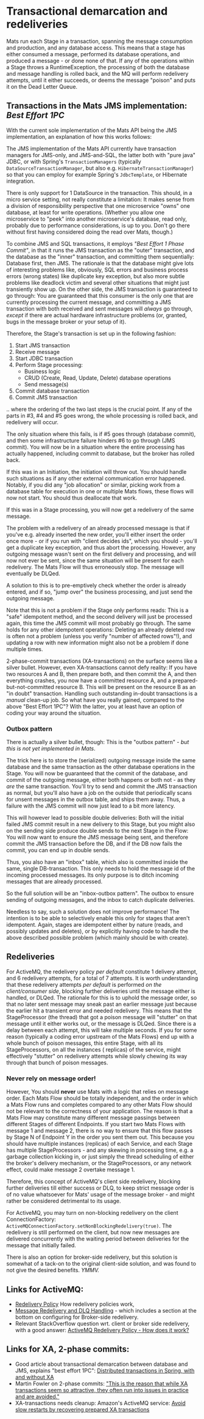 # Transactional demarcation and redeliveries

Mats run each Stage in a transaction, spanning the message consumption and production, and any database access. This
means that a stage has either consumed a message, performed its database operations, and produced a message - or done
none of that. If any of the operations within a Stage throws a RuntimeException, the processing of both the database and
message handling is rolled back, and the MQ will perform redelivery attempts, until it either succeeds, or deems the
message "poison" and puts it on the Dead Letter Queue.

## Transactions in the Mats JMS implementation: _Best Effort 1PC_

With the current sole implementation of the Mats API being the JMS implementation, an explanation of how this works
follows:

The JMS implementation of the Mats API currently have transaction managers for JMS-only, and JMS-and-SQL, the latter
both with "pure java" JDBC, or with Spring's `TransactionManagers` (typically `DataSourceTransactionManager`, but also
e.g. `HibernateTransactionManager`) so that you can employ for example Spring's `JdbcTemplate`, or Hibernate
integration.

There is only support for 1 DataSource in the transaction. This should, in a micro service setting, not really
constitute a limitation: It makes sense from a division of responsibility perspective that one microservice "owns" one
database, at least for write operations. (Whether you allow one microservice to "peek" into another microservice's
database, read only, probably due to performance considerations, is up to you. Don't go there without first having
considered doing the read over Mats, though.)

To combine JMS and SQL transactions, it employs _"Best Effort 1 Phase Commit"_, in that it runs the JMS transaction as
the "outer" transaction, and the database as the "inner" transaction, and committing them sequentially: Database first,
then JMS. The rationale is that the database might give lots of interesting problems like, obviously, SQL errors and
business process errors (wrong states) like duplicate key exception, but also more subtle problems like deadlock victim
and several other situations that might just transiently show up. On the other side, the JMS transaction is guaranteed
to go through: You are guaranteed that this consumer is the only one that are currently processing the current message,
and committing a JMS transaction with both received and sent messages will _always_ go through, _except_ if there are
actual hardware infrastructure problems (or, granted, bugs in the message broker or your setup of it).

Therefore, the Stage's transaction is set up in the following fashion:

1. Start JMS transaction
2. Receive message
3. Start JDBC transaction
4. Perform Stage processing:
    * Business logic
    * CRUD (Create, Read, Update, Delete) database operations
    * Send message(s)
5. Commit database transaction
6. Commit JMS transaction

.. where the ordering of the two last steps is the crucial point. If any of the parts in #3, #4 and #5 goes wrong, the
whole processing is rolled back, and redelivery will occur.

The only situation where this fails, is if #5 goes through (database commit), and then some infrastructure failure
hinders #6 to go through (JMS commit). You will now be in a situation where the entire processing has actually happened,
including commit to database, but the broker has rolled back.

If this was in an Initiation, the initiation will throw out. You should handle such situations as if any other external
communication error happened. Notably, if you did any "job allocation" or similar, picking work from a database table
for execution in one or multiple Mats flows, these flows will now not start. You should thus deallocate that work.

If this was in a Stage processing, you will now get a redelivery of the same message.

The problem with a redelivery of an already processed message is that if you've e.g. already inserted the new order,
you'll either insert the order once more - or if you run with "client decides ids", which you should - you'll get a
duplicate key exception, and thus abort the processing. However, any outgoing message wasn't sent on the first delivery
and processing, and will now not ever be sent, since the same situation will be present for each redelivery. The Mats
Flow will thus erroneously stop. The message will eventually be DLQed.

A solution to this is to pre-emptively check whether the order is already entered, and if so, "jump over" the business
processing, and just send the outgoing message.

Note that this is not a problem if the Stage only performs reads: This is a "safe" idempotent method, and the second
delivery will just be processed again, this time the JMS commit will most probably go through. The same holds for any
other idempotent operations: Deleting an already deleted row is often not a problem (unless you verify "number of
affected rows"!), and updating a row with new information might also not be a problem if done multiple times.

2-phase-commit transactions (XA-transactions) on the surface seems like a silver bullet. However, even XA-transactions
cannot defy reality: If you have two resources A and B, then prepare both, and then commit the A, and then everything
crashes, you now have a committed resource A, and a prepared-but-not-committed resource B. This will be present on the
resource B as an "in doubt" transaction. Handling such outstanding in-doubt transactions is a _manual_ clean-up job. So
what have you really gained, compared to the above "Best Effort 1PC"? With the latter, you at least have an option of
coding your way around the situation.

### Outbox pattern

There is actually a silver bullet, though: This is the "outbox pattern" - _but this is not yet implemented in Mats_.

The trick here is to store the (serialized) outgoing message inside the same database and the same transaction as the
other database operations in the Stage. You will now be guaranteed that the commit of the database, and commit of the
outgoing message, either both happens or both not - as they _are_ the same transaction. You'll try to send and commit
the JMS transaction as normal, but you'll also have a job on the outside that periodically scans for unsent messages in
the outbox table, and ships them away. Thus, a failure with the JMS commit will now just lead to a bit more latency.

This will however lead to possible double deliveries: Both will the initial failed JMS commit result in a new delivery
to this Stage, but you might also on the sending side produce double sends to the next Stage in the Flow: You will now
want to ensure the JMS message being sent, and therefore commit the JMS transaction before the DB, and if the DB now
fails the commit, you can end up in double sends.

Thus, you also have an "inbox" table, which also is committed inside the same, single DB-transaction. This only needs to
hold the message id of the incoming processed messages. Its only purpose is to ditch incoming messages that are already
processed.

So the full solution will be an "inbox-outbox pattern". The outbox to ensure sending of outgoing messages, and the inbox
to catch duplicate deliveries.

Needless to say, such a solution does not improve performance! The intention is to be able to selectively enable this
only for stages that aren't idempotent. Again, stages are idempotent either by nature (reads, and possibly updates and
deletes), or by explicitly having code to handle the above described possible problem (which mainly should be with
create).

## Redeliveries

For ActiveMQ, the redelivery policy _per default_ constitute 1 delivery attempt, and 6 redelivery attempts, for a total
of 7 attempts. It is worth understanding that these redelivery attempts _per default_ is performed _on the
client/consumer side_, blocking further deliveries until the message either is handled, or DLQed. The rationale for this
is to uphold the message order, so that no later sent message may sneak past an earlier message just because the earlier
hit a transient error and needed redelivery. This means that the StageProcessor (the thread) that got a poison message
will "stutter" on that message until it either works out, or the message is DLQed. Since there is a delay between each
attempt, this will take multiple seconds. If you for some reason (typically a coding error upstream of the Mats Flows)
end up with a whole bunch of poison messages, this entire Stage, with all its StageProcessors, on all the instances (
replicas) of the service, might effectively "stutter" on redelivery attempts while slowly chewing its way through that
bunch of poison messages.

### Never rely on message order!

However, You should **never** use Mats with a logic that relies on message order. Each Mats Flow should be totally
independent, and the order in which a Mats Flow runs and completes compared to any other Mats Flow should not be
relevant to the correctness of your application. The reason is that a Mats Flow may constitute many different message
passings between different Stages of different Endpoints. If you start two Mats Flows with message 1 and message 2,
there is no way to ensure that this flow passes by Stage N of Endpoint Y in the order you sent them out. This because
you should have multiple instances (replicas) of each Service, and each Stage has multiple StageProcessors - and any
skewing in processing time, e.g. a garbage collection kicking in, or just simply the thread scheduling of either the
broker's delivery mechanism, or the StageProcessors, or any network effect, could make message 2 overtake message 1.

Therefore, this concept of ActiveMQ's client side redelivery, blocking further deliveries till either success or DLQ, to
keep strict message order is of no value whatsoever for Mats' usage of the message broker - and might rather be
considered detrimental to its usage.

For ActiveMQ, you may turn on non-blocking redelivery on the client
ConnectionFactory: `ActiveMQConnectionFactory.setNonBlockingRedelivery(true)`. The redelivery is still performed on the
client, but now new messages are delivered concurrently with the waiting period between deliveries for the message that
initially failed.

There is also an option for broker-side redelivery, but this solution is somewhat of a tack-on to the original
client-side solution, and was found to not give the desired benefits. _YMMV._

## Links for ActiveMQ:

* [Redelivery Policy](https://activemq.apache.org/redelivery-policy) How redelivery policies work,
* [Message Redelivery and DLQ Handling](https://activemq.apache.org/message-redelivery-and-dlq-handling) - which
  includes a section at the bottom on configuring for Broker-side redelivery.
* Relevant StackOverflow question wrt. client or broker side redelivery, with a good
  answer: [ActiveMQ Redelivery Policy - How does it work?](https://stackoverflow.com/q/29689587/39334)

## Links for XA, 2-phase commits:

* Good article about transactional demarcation between database and JMS, explains "best effort
  1PC": [Distributed transactions in Spring, with and without XA](https://www.infoworld.com/article/2077963/distributed-transactions-in-spring--with-and-without-xa.html)
* Martin Fowler on 2-phase
  commits: ["This is the reason that while XA transactions seem so attractive, they often run into issues in practice and are avoided."](https://martinfowler.com/articles/patterns-of-distributed-systems/two-phase-commit.html#FailureHandling)
* XA-transactions needs cleanup: Amazon's ActiveMQ
  service: [Avoid slow restarts by recovering prepared XA transactions](https://docs.aws.amazon.com/amazon-mq/latest/developer-guide/recover-xa-transactions.html)